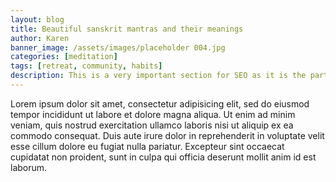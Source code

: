 ```yaml
---
layout: blog
title: Beautiful sanskrit mantras and their meanings
author: Karen
banner_image: /assets/images/placeholder 004.jpg
categories: [meditation]
tags: [retreat, community, habits]
description: This is a very important section for SEO as it is the part where the Google search crawlers scan when indexing pages; make it descriptive of the page content thinking it's the first thing people will read when searching online
---
```

Lorem ipsum dolor sit amet, consectetur adipisicing elit, sed do eiusmod tempor incididunt ut labore et dolore magna aliqua. Ut enim ad minim veniam, quis nostrud exercitation ullamco laboris nisi ut aliquip ex ea commodo consequat. Duis aute irure dolor in reprehenderit in voluptate velit esse cillum dolore eu fugiat nulla pariatur. Excepteur sint occaecat cupidatat non proident, sunt in culpa qui officia deserunt mollit anim id est laborum.
